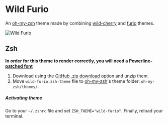 # Wild Furio

An [oh-my-zsh](https://github.com/robbyrussell/oh-my-zsh) theme made by combining [wild-cherry](https://github.com/mashaal/wild-cherry) and [furio](https://github.com/hectorpalmatellez/furio-theme) themes.

![Wild Furio](wild-furio.gif)


## Zsh

**In order for this theme to render correctly, you will need a [Powerline-patched font](https://gist.github.com/1595572)**

1. Download using the [GitHub .zip download](https://github.com/suda/wild-furio/archive/master.zip) option and unzip them.
2. Move `wild-furio.zsh-theme` file to [oh-my-zsh](https://github.com/robbyrussell/oh-my-zsh/)'s theme folder: `oh-my-zsh/themes/`.

##### Activating theme

Go to your `~/.zshrc` file and set `ZSH_THEME="wild-furio"`. Finally, reload your terminal.
